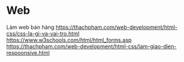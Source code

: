 # Web
Làm web bán hàng 
https://thachpham.com/web-development/html-css/css-la-gi-va-vai-tro.html
https://www.w3schools.com/html/html_forms.asp
https://thachpham.com/web-development/html-css/lam-giao-dien-respoonsive.html
